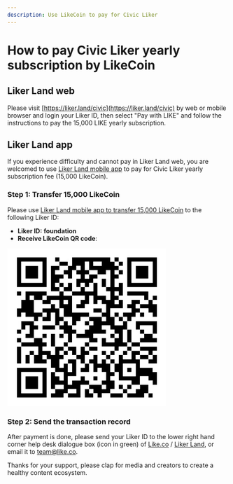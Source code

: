 ```yaml
---
description: Use LikeCoin to pay for Civic Liker
---
```


# How to pay Civic Liker yearly subscription by LikeCoin

## Liker Land web

Please visit [https://liker.land/civic](https://liker.land/civic)
 by web or mobile browser and login your Liker ID, then select "Pay with LIKE" and follow the instructions to pay the 15,000 LIKE yearly subscription.

## Liker Land app

If you experience difficulty and cannot pay in Liker Land web, you are welcomed to use [Liker Land mobile app](https://docs.like.co/user-guide/liker-land/liker-land-mobile-app) to pay for Civic Liker yearly subscription fee \(15,000 LikeCoin\). 

### Step 1: Transfer 15,000 LikeCoin

Please use [Liker Land mobile app to transfer 15,000 LikeCoin](https://docs.like.co/user-guide/liker-land/like-pay) to the following Liker ID:

* **Liker ID:** **foundation**
* **Receive LikeCoin QR code**:

![Liker ID: foundation](../../.gitbook/assets/img_0803.jpg)

### **Step 2: Send the transaction record**

After payment is done, please send your Liker ID to the lower right hand corner help desk dialogue box \(icon in green\) of [Like.co](https://like.co/) / [Liker Land](https://liker.land/), or email it to [team@like.co](mailto:team@like.co).

Thanks for your support, please clap for media and creators to create a healthy content ecosystem.

